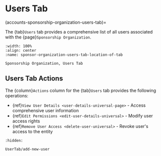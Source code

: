 # Users Tab
(accounts-sponsorship-organization-users-tab)=

The {tab}`Users` tab provides a comprehensive list of all users associated with the {page}`Sponsorship Organization`.

```{lazyfigure} ../../../../../_static/solo_app/Universal/view-sponsorship-organization/users-tab/sponsor-organization-users-tab-location-of-tab.webp
:width: 100%
:align: center
:name: sponsor-organization-users-tab-location-of-tab

Sponsorship Organization, Users Tab
```

## Users Tab Actions

The {column}`Actions` column for the {tab}`Users` tab provides the following operations:

- {ref}`View User Details <user-details-universal-page>` - Access comprehensive user information
- {ref}`Edit Permissions <edit-user-details-universal>` - Modify user access rights
- {ref}`Remove User Access <delete-user-universal>` - Revoke user's access to the entity

```{toctree}
:hidden:

UserTab/add-new-user
```